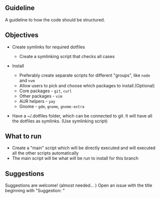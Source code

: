 ## Guideline

A guideline to how the code should be structured.



## Objectives
- Create symlinks for required dotfiles
    - Create a symlinking script that checks all cases

- Install
    - Preferably create separate scripts for different "groups", like `node` and `nvm`
    - Allow users to pick and choose which packages to install.(Optional)
    - Core packages - `git`, `curl`
    - Other packages - `vim`
    - AUR helpers - `yay`
    - Gnome - `gdm`, `gnome`, `gnome-extra`


- Have a ~/.dotfiles folder, which can be connected to git. It will have all the dotfiles as symlinks. (Use symlinking script)

## What to run
- Create a "main" script which will be directly executed and will executed all the other scripts automatically
- The main script will be what will be run to install for this branch

## Suggestions
Suggestions are welcome! (almost needed... )
Open an issue with the title beginning with "Suggestion: "